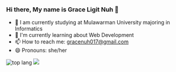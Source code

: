 ### Hi there, My name is Grace Ligit Nuh 👋

- 🔭 I am currently studying at Mulawarman University majoring in Informatics
- 🌱 I'm currently learning about Web Development
- 📫 How to reach me: gracenuh017@gmail.com
- 😄 Pronouns: she/her

<img alt= "top lang" src="https://github-readme-stats.vercel.app/api/top-langs/?username=graceln"/>
<picture>
  <source
    srcset="https://github-readme-stats.vercel.app/api?username=graceln&show_icons=true&theme=dark"
    media="(prefers-color-scheme: dark)"
  />
  <source
    srcset="https://github-readme-stats.vercel.app/api?username=graceln&show_icons=true"
    media="(prefers-color-scheme: light), (prefers-color-scheme: no-preference)"
  />
  <img src="https://github-readme-stats.vercel.app/api?username=graceln&show_icons=true" />
</picture>
